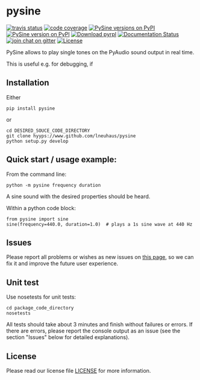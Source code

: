 # pysine

[![travis status](https://travis-ci.org/lneuhaus/pysine.svg?branch=master "Travisstatus")](https://travis-ci.org/lneuhaus/pysine)
[![code coverage](https://codecov.io/github/lneuhaus/pysine/coverage.svg?branch=master "Code coverage")](https://codecov.io/gh/lneuhaus/pysine)
[![PySine versions on PyPI](https://img.shields.io/pypi/pyversions/pysine.svg)](https://pypi.python.org/pypi/pysine/)
[![PySine version on PyPI](https://img.shields.io/pypi/v/pysine.svg "PySine on PyPI")](https://pypi.python.org/pypi/pysine/)
[![Download pyrpl](https://img.shields.io/sourceforge/dm/pysine.svg)](https://sourceforge.net/projects/pysine/files/latest/download)
[![Documentation Status](https://readthedocs.org/projects/pysine/badge/?version=latest)](http://pysine.readthedocs.io/en/latest/?badge=latest)
[![join chat on gitter](https://badges.gitter.im/JoinChat.svg "Join chat on gitter")](https://gitter.im/lneuhaus/pysine)
[![License](https://img.shields.io/pypi/l/pysine.svg)](https://github.com/lneuhaus/pysine/blob/master/LICENSE)

PySine allows to play single tones on the PyAudio sound output in real time.

This is useful e.g. for debugging, if



## Installation
Either
```
pip install pysine
```

or

```
cd DESIRED_SOUCE_CODE_DIRECTORY
git clone hyyps://www.github.com/lneuhaus/pysine
python setup.py develop
```

## Quick start / usage example:
From the command line:
```
python -m pysine frequency duration
```
A sine sound with the desired properties should be heard.

Within a python code block:
```
from pysine import sine
sine(frequency=440.0, duration=1.0)  # plays a 1s sine wave at 440 Hz
```

## Issues
Please report all problems or wishes as new issues on [this page](https://github.com/lneuhaus/pysine/issues), so we can fix it and improve the future user experience.

## Unit test
Use nosetests for unit tests:
```
cd package_code_directory
nosetests
```
All tests should take about 3 minutes and finish without failures or errors. If there are errors, please report the console output as an issue (see the section "Issues" below for detailed explanations).

## License
Please read our license file [LICENSE](https://github.com/lneuhaus/pysine/blob/master/LICENSE) for more information.
